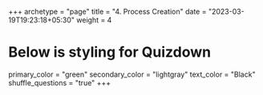+++
archetype = "page"
title = "4. Process Creation"
date = "2023-03-19T19:23:18+05:30"
weight = 4
# Below is styling for Quizdown
primary_color = "green"
secondary_color = "lightgray"
text_color = "Black"
shuffle_questions = "true"
+++

